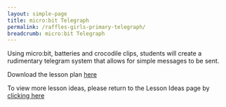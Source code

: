 ```yaml
---
layout: simple-page
title: micro:bit Telegraph
permalink: /raffles-girls-primary-telegraph/
breadcrumb: micro:bit Telegraph
---
```


Using micro:bit, batteries and crocodile clips, students will create a rudimentary telegram system that allows for simple messages to be sent.

Download the lesson plan [here](/files/lesson-plans/primary-schools/design-and-technology/Raffles-Girls-Primary-Telegraph.pdf)

To view more lesson ideas, please return to the Lesson Ideas page by [clicking here](/in-schools/digital-maker/lesson-ideas-primary/)
